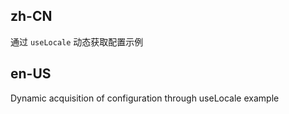 ## zh-CN

通过 `useLocale` 动态获取配置示例

## en-US

Dynamic acquisition of configuration through useLocale example
